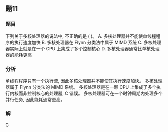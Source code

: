 ## 题11
### 题目
下列关于多核处理器的说法中, 不正确的是 ( )。
A. 多核处理器并不能使单线程程序的执行速度加快
B. 多核处理器在 Flynn 分类法中属于 MIMD 系统
C. 多核处理器实际上就是在一个 CPU 上集成了多个控制核心
D. 多核处理器通常比单核处理器的能耗更高
### 分析
单线程程序只有一个执行流, 因此多核处理器并不能使其执行速度加快。
多核处理器属于 Flynn 分类法的 MIMD 系统。
多核处理器是在一颗 CPU 上集成了多个执行内核而非控制核心的处理器, C 错误。
多核处理器可在一个时钟周期内处理多个并行任务, 因此能耗通常更高。
### 解
C